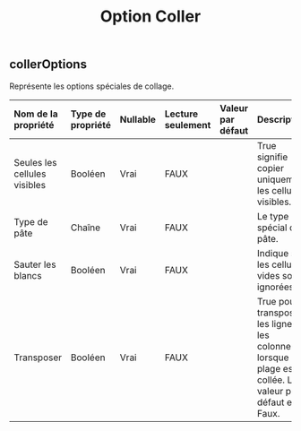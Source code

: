 ﻿---
title: Option Coller
second_title: Aspose.Cells Cloud Documen
type: docs
url: /fr/specification/model/pasteoptions/
description: "Aspose.Cells Spécification du modèle cloud : PasteOptions. Gérez sans effort Excel et d'autres feuilles de calcul avec des fonctionnalités telles que l'ouverture, la génération, l'édition, le fractionnement, la fusion, la comparaison et la conversion."
kwords: Excel, Office, feuille de calcul, Cloud REST API, PasteOptions
weight: 50
---
## **collerOptions**

 Représente les options spéciales de collage.

| Nom de la propriété| Type de propriété| Nullable| Lecture seulement| Valeur par défaut| Description|
|:- |:- |:- |:- |:- |:- |
| Seules les cellules visibles| Booléen| Vrai| FAUX|| True signifie copier uniquement les cellules visibles.|
| Type de pâte| Chaîne| Vrai| FAUX|| Le type spécial de pâte.|
| Sauter les blancs| Booléen| Vrai| FAUX|| Indique si les cellules vides sont ignorées.|
| Transposer| Booléen| Vrai| FAUX||True pour transposer les lignes et les colonnes lorsque la plage est collée. La valeur par défaut est Faux.|


